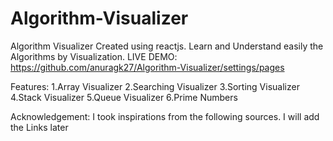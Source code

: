 # Algorithm-Visualizer
Algorithm Visualizer Created using reactjs.
Learn and Understand easily the Algorithms by Visualization.
LIVE DEMO: https://github.com/anuragk27/Algorithm-Visualizer/settings/pages

Features:
1.Array Visualizer
2.Searching Visualizer
3.Sorting Visualizer
4.Stack Visualizer
5.Queue Visualizer
6.Prime Numbers

Acknowledgement:
I took inspirations from the following sources.
I will add the Links later

